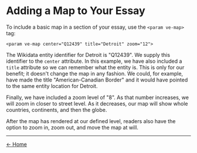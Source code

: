 <param ve-config layout="vtl">

# Adding a Map to Your Essay
<param ve-entity eid="Q12439" title="Detroit">
<param ve-map center="Q12439" title="Detroit" zoom="12" prefer-geojson>

To include a basic map in a section of your essay, use the `<param ve-map>` tag:

`<param ve-map center="Q12439" title="Detroit" zoom="12">`

The Wikidata entity identifier for Detroit is "Q12439". We supply this identifier to the `center` attribute. In this example, we have also included a `title` attribute so we can remember what the entity is. This is only for our benefit; it doesn't change the map in any fashion. We could, for example, have made the title "American-Canadian Border" and it would have pointed to the same entity location for Detroit.

Finally, we have included a zoom level of "8". As that number increases, we will zoom in closer to street level. As it decreases, our map will show whole countries, continents, and then the globe.

After the map has rendered at our defined level, readers also have the option to zoom in, zoom out, and move the map at will.
____
[<- Home](https://docs.visual-essays.app/)
